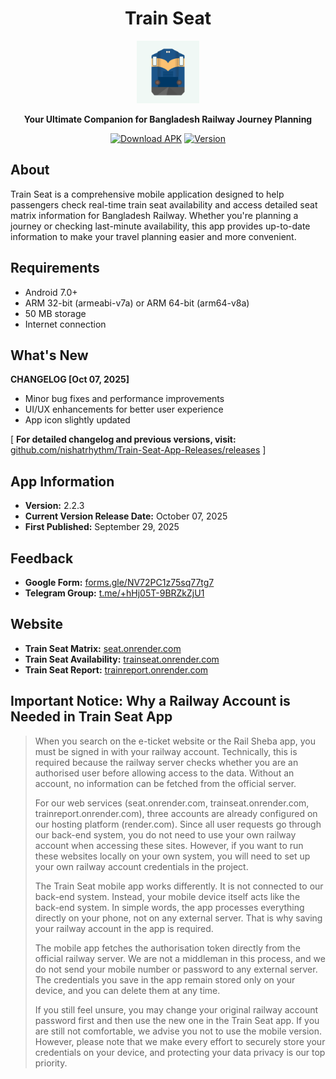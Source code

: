 <h1 align ="center">Train Seat</h1>

<div align="center">

<img src="/icon.png" alt="Train Seat Logo" width="100" />

**Your Ultimate Companion for Bangladesh Railway Journey Planning**

[![Download APK](https://img.shields.io/badge/Download-APK-success?style=for-the-badge&logo=android)](https://github.com/nishatrhythm/Train-Seat-App-Releases/releases/download/v2.2.3/Train_Seat.apk)
[![Version](https://img.shields.io/badge/Version-2.2.3-blue?style=for-the-badge)](https://github.com/nishatrhythm/Train-Seat-App-Releases/releases/download/v2.2.3/Train_Seat.apk)

</div>

## About

Train Seat is a comprehensive mobile application designed to help passengers check real-time train seat availability and access detailed seat matrix information for Bangladesh Railway. Whether you're planning a journey or checking last-minute availability, this app provides up-to-date information to make your travel planning easier and more convenient.

## Requirements

- Android 7.0+
- ARM 32-bit (armeabi-v7a) or ARM 64-bit (arm64-v8a)
- 50 MB storage
- Internet connection

## What's New

**CHANGELOG [Oct 07, 2025]**
- Minor bug fixes and performance improvements
- UI/UX enhancements for better user experience
- App icon slightly updated

[ **For detailed changelog and previous versions, visit:** [github.com/nishatrhythm/Train-Seat-App-Releases/releases](https://github.com/nishatrhythm/Train-Seat-App-Releases/releases) ]

## App Information

- **Version:** 2.2.3
- **Current Version Release Date:** October 07, 2025
- **First Published:** September 29, 2025

## Feedback

- **Google Form:** [forms.gle/NV72PC1z75sq77tg7](https://forms.gle/NV72PC1z75sq77tg7)
- **Telegram Group:** [t.me/+hHj05T-9BRZkZjU1](https://t.me/+hHj05T-9BRZkZjU1)

## Website

- **Train Seat Matrix:** [seat.onrender.com](https://seat.onrender.com)
- **Train Seat Availability:** [trainseat.onrender.com](https://trainseat.onrender.com)
- **Train Seat Report:** [trainreport.onrender.com](https://trainreport.onrender.com)

## Important Notice: Why a Railway Account is Needed in Train Seat App

> When you search on the e-ticket website or the Rail Sheba app, you must be signed in with your railway account. Technically, this is required because the railway server checks whether you are an authorised user before allowing access to the data. Without an account, no information can be fetched from the official server.
>
> For our web services (seat.onrender.com, trainseat.onrender.com, trainreport.onrender.com), three accounts are already configured on our hosting platform (render.com). Since all user requests go through our back-end system, you do not need to use your own railway account when accessing these sites. However, if you want to run these websites locally on your own system, you will need to set up your own railway account credentials in the project.
>
> The Train Seat mobile app works differently. It is not connected to our back-end system. Instead, your mobile device itself acts like the back-end system. In simple words, the app processes everything directly on your phone, not on any external server. That is why saving your railway account in the app is required.
>
> The mobile app fetches the authorisation token directly from the official railway server. We are not a middleman in this process, and we do not send your mobile number or password to any external server. The credentials you save in the app remain stored only on your device, and you can delete them at any time.
>
> If you still feel unsure, you may change your original railway account password first and then use the new one in the Train Seat app. If you are still not comfortable, we advise you not to use the mobile version. However, please note that we make every effort to securely store your credentials on your device, and protecting your data privacy is our top priority.

</div>
